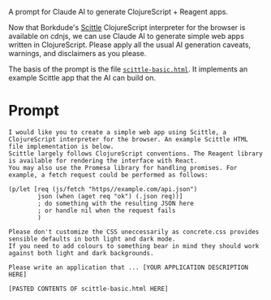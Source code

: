 A prompt for Claude AI to generate ClojureScript + Reagent apps.

Now that Borkdude's [Scittle](https://github.com/babashka/scittle/) ClojureScript interpreter for the browser is available on cdnjs, we can use Claude AI to generate simple web apps written in ClojureScript. Please apply all the usual AI generation caveats, warnings, and disclaimers as you please.

The basis of the prompt is the file [`scittle-basic.html`](./scittle-basic.html). It implements an example Scittle app that the AI can build on.

# Prompt

```
I would like you to create a simple web app using Scittle, a ClojureScript interpreter for the browser. An example Scittle HTML file implementation is below.
Scittle largely follows ClojureScript conventions. The Reagent library is available for rendering the interface with React.
You may also use the Promesa library for handling promises. For example, a fetch request could be performed as follows:

(p/let [req (js/fetch "https//example.com/api.json")
        json (when (aget req "ok") (.json req))]
        ; do something with the resulting JSON here
        ; or handle nil when the request fails
        )

Please don't customize the CSS uneccessarily as concrete.css provides sensible defaults in both light and dark mode.
If you need to add colours to something bear in mind they should work against both light and dark backgrounds.

Please write an application that ... [YOUR APPLICATION DESCRIPTION HERE]

[PASTED CONTENTS OF scittle-basic.html HERE]
```


